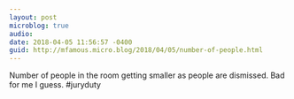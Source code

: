 ```yaml
---
layout: post
microblog: true
audio: 
date: 2018-04-05 11:56:57 -0400
guid: http://mfamous.micro.blog/2018/04/05/number-of-people.html
---
```

Number of people in the room getting smaller as people are dismissed. Bad for me I guess. #juryduty
